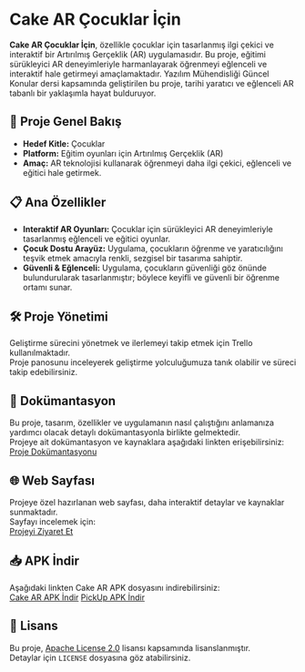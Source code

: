 #  Cake AR Çocuklar İçin

**Cake AR Çocuklar İçin**, özellikle çocuklar için tasarlanmış ilgi çekici ve interaktif bir Artırılmış Gerçeklik (AR) uygulamasıdır. Bu proje, eğitimi sürükleyici AR deneyimleriyle harmanlayarak öğrenmeyi eğlenceli ve interaktif hale getirmeyi amaçlamaktadır. Yazılım Mühendisliği Güncel Konular dersi kapsamında geliştirilen bu proje, tarihi yaratıcı ve eğlenceli AR tabanlı bir yaklaşımla hayat bulduruyor.

## 🚀 Proje Genel Bakış
- **Hedef Kitle:** Çocuklar  
- **Platform:** Eğitim oyunları için Artırılmış Gerçeklik (AR)  
- **Amaç:** AR teknolojisi kullanarak öğrenmeyi daha ilgi çekici, eğlenceli ve eğitici hale getirmek.

## 📋 Ana Özellikler
- **Interaktif AR Oyunları:** Çocuklar için sürükleyici AR deneyimleriyle tasarlanmış eğlenceli ve eğitici oyunlar.
- **Çocuk Dostu Arayüz:** Uygulama, çocukların öğrenme ve yaratıcılığını teşvik etmek amacıyla renkli, sezgisel bir tasarıma sahiptir.
- **Güvenli & Eğlenceli:** Uygulama, çocukların güvenliği göz önünde bulundurularak tasarlanmıştır; böylece keyifli ve güvenli bir öğrenme ortamı sunar.

## 🛠 Proje Yönetimi
Geliştirme sürecini yönetmek ve ilerlemeyi takip etmek için Trello kullanılmaktadır.  
Proje panosunu inceleyerek geliştirme yolculuğumuza tanık olabilir ve süreci takip edebilirsiniz.

## 📄 Dokümantasyon
Bu proje, tasarım, özellikler ve uygulamanın nasıl çalıştığını anlamanıza yardımcı olacak detaylı dokümantasyonla birlikte gelmektedir.  
Projeye ait dokümantasyon ve kaynaklara aşağıdaki linkten erişebilirsiniz:  
[Proje Dokümantasyonu](https://github.com/210542010/YMGK_Proje/tree/main/D%C3%B6k%C3%BCmanlar)


## 🌐 Web Sayfası
Projeye özel hazırlanan web sayfası, daha interaktif detaylar ve kaynaklar sunmaktadır.  
Sayfayı incelemek için:  
[Projeyi Ziyaret Et](https://210542010.github.io/YMGK_Proje/)

## 📥 APK İndir
Aşağıdaki linkten Cake AR APK dosyasını indirebilirsiniz:  
[Cake AR APK İndir](https://github.com/210542010/YMGK_Proje/blob/main/CakeeeAR.apk)
[PickUp APK İndir](https://github.com/210542010/YMGK_Proje/blob/main/AR2.apk)

## 📄 Lisans
Bu proje, [Apache License 2.0](https://www.apache.org/licenses/LICENSE-2.0) lisansı kapsamında lisanslanmıştır.  
Detaylar için `LICENSE` dosyasına göz atabilirsiniz.
